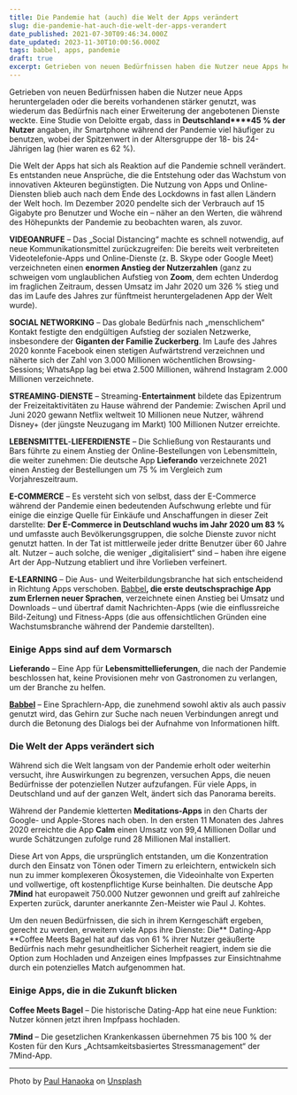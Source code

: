 ```yaml
---
title: Die Pandemie hat (auch) die Welt der Apps verändert
slug: die-pandemie-hat-auch-die-welt-der-apps-verandert
date_published: 2021-07-30T09:46:34.000Z
date_updated: 2023-11-30T10:00:56.000Z
tags: babbel, apps, pandemie
draft: true
excerpt: Getrieben von neuen Bedürfnissen haben die Nutzer neue Apps heruntergeladen oder die bereits vorhandenen stärker genutzt, was wiederum das Bedürfnis nach einer Erweiterung der angebotenen Dienste weckte.
---
```


Getrieben von neuen Bedürfnissen haben die Nutzer neue Apps heruntergeladen oder die bereits vorhandenen stärker genutzt, was wiederum das Bedürfnis nach einer Erweiterung der angebotenen Dienste weckte. Eine Studie von Deloitte ergab, dass in **Deutschland****45 % der Nutzer** angaben, ihr Smartphone während der Pandemie viel häufiger zu benutzen, wobei der Spitzenwert in der Altersgruppe der 18- bis 24-Jährigen lag (hier waren es 62 %).

Die Welt der Apps hat sich als Reaktion auf die Pandemie schnell verändert. Es entstanden neue Ansprüche, die die Entstehung oder das Wachstum von innovativen Akteuren begünstigten. Die Nutzung von Apps und Online-Diensten blieb auch nach dem Ende des Lockdowns in fast allen Ländern der Welt hoch. Im Dezember 2020 pendelte sich der Verbrauch auf 15 Gigabyte pro Benutzer und Woche ein – näher an den Werten, die während des Höhepunkts der Pandemie zu beobachten waren, als zuvor.

**VIDEOANRUFE** – Das „Social Distancing“ machte es schnell notwendig, auf neue Kommunikationsmittel zurückzugreifen: Die bereits weit verbreiteten Videotelefonie-Apps und Online-Dienste (z. B. Skype oder Google Meet) verzeichneten einen **enormen Anstieg der Nutzerzahlen** (ganz zu schweigen vom unglaublichen Aufstieg von **Zoom**, dem echten Underdog im fraglichen Zeitraum, dessen Umsatz im Jahr 2020 um 326 % stieg und das im Laufe des Jahres zur fünftmeist heruntergeladenen App der Welt wurde).

**SOCIAL NETWORKING** – Das globale Bedürfnis nach „menschlichem“ Kontakt festigte den endgültigen Aufstieg der sozialen Netzwerke, insbesondere der **Giganten der Familie Zuckerberg**. Im Laufe des Jahres 2020 konnte Facebook einen stetigen Aufwärtstrend verzeichnen und näherte sich der Zahl von 3.000 Millionen wöchentlichen Browsing-Sessions; WhatsApp lag bei etwa 2.500 Millionen, während Instagram 2.000 Millionen verzeichnete.

**STREAMING**-**DIENSTE** – Streaming-**Entertainment** bildete das Epizentrum der Freizeitaktivitäten zu Hause während der Pandemie: Zwischen April und Juni 2020 gewann Netflix weltweit 10 Millionen neue Nutzer, während Disney+ (der jüngste Neuzugang im Markt) 100 Millionen Nutzer erreichte.

**LEBENSMITTEL**-**LIEFERDIENSTE** – Die Schließung von Restaurants und Bars führte zu einem Anstieg der Online-Bestellungen von Lebensmitteln, die weiter zunehmen: Die deutsche App **Lieferando** verzeichnete 2021 einen Anstieg der Bestellungen um 75 % im Vergleich zum Vorjahreszeitraum.

**E-COMMERCE** – Es versteht sich von selbst, dass der E-Commerce während der Pandemie einen bedeutenden Aufschwung erlebte und für einige die einzige Quelle für Einkäufe und Anschaffungen in dieser Zeit darstellte: **Der E-Commerce in Deutschland wuchs im Jahr 2020 um 83 %** und umfasste auch Bevölkerungsgruppen, die solche Dienste zuvor nicht genutzt hatten. In der Tat ist mittlerweile jeder dritte Benutzer über 60 Jahre alt. Nutzer – auch solche, die weniger „digitalisiert“ sind – haben ihre eigene Art der App-Nutzung etabliert und ihre Vorlieben verfeinert.

**E-LEARNING** – Die Aus- und Weiterbildungsbranche hat sich entscheidend in Richtung Apps verschoben. [Babbel](https://play.google.com/store/apps/details?id=com.babbel.mobile.android.en&amp;hl=de_DE&amp;gl=US)**, die erste deutschsprachige App zum Erlernen neuer Sprachen**, verzeichnete einen Anstieg bei Umsatz und Downloads – und übertraf damit Nachrichten-Apps (wie die einflussreiche Bild-Zeitung) und Fitness-Apps (die aus offensichtlichen Gründen eine Wachstumsbranche während der Pandemie darstellten).

### Einige Apps sind auf dem Vormarsch

**Lieferando** – Eine App für **Lebensmittellieferungen**, die nach der Pandemie beschlossen hat, keine Provisionen mehr von Gastronomen zu verlangen, um der Branche zu helfen.

[**Babbel**](https://apps.apple.com/de/app/babbel-language-learning/id829587759) – Eine Sprachlern-App, die zunehmend sowohl aktiv als auch passiv genutzt wird, das Gehirn zur Suche nach neuen Verbindungen anregt und durch die Betonung des Dialogs bei der Aufnahme von Informationen hilft.

### Die Welt der Apps verändert sich

Während sich die Welt langsam von der Pandemie erholt oder weiterhin versucht, ihre Auswirkungen zu begrenzen, versuchen Apps, die neuen Bedürfnisse der potenziellen Nutzer aufzufangen. Für viele Apps, in Deutschland und auf der ganzen Welt, ändert sich das Panorama bereits.

Während der Pandemie kletterten **Meditations-Apps** in den Charts der Google- und Apple-Stores nach oben. In den ersten 11 Monaten des Jahres 2020 erreichte die App **Calm** einen Umsatz von 99,4 Millionen Dollar und wurde Schätzungen zufolge rund 28 Millionen Mal installiert.

Diese Art von Apps, die ursprünglich entstanden, um die Konzentration durch den Einsatz von Tönen oder Timern zu erleichtern, entwickeln sich nun zu immer komplexeren Ökosystemen, die Videoinhalte von Experten und vollwertige, oft kostenpflichtige Kurse beinhalten. Die deutsche App **7Mind** hat europaweit 750.000 Nutzer gewonnen und greift auf zahlreiche Experten zurück, darunter anerkannte Zen-Meister wie Paul J. Kohtes.

Um den neuen Bedürfnissen, die sich in ihrem Kerngeschäft ergeben, gerecht zu werden, erweitern viele Apps ihre Dienste: Die** Dating-App **Coffee Meets Bagel hat auf das von 61 % ihrer Nutzer geäußerte Bedürfnis nach mehr gesundheitlicher Sicherheit reagiert, indem sie die Option zum Hochladen und Anzeigen eines Impfpasses zur Einsichtnahme durch ein potenzielles Match aufgenommen hat.

### Einige Apps, die in die Zukunft blicken

**Coffee Meets Bagel** – Die historische Dating-App hat eine neue Funktion: Nutzer können jetzt ihren Impfpass hochladen.

**7Mind** – Die gesetzlichen Krankenkassen übernehmen 75 bis 100 % der Kosten für den Kurs „Achtsamkeitsbasiertes Stressmanagement“ der 7Mind-App.

---

Photo by [Paul Hanaoka](https://unsplash.com/@plhnk?utm_source=unsplash&amp;utm_medium=referral&amp;utm_content=creditCopyText) on [Unsplash](https://unsplash.com/?utm_source=unsplash&amp;utm_medium=referral&amp;utm_content=creditCopyText)
